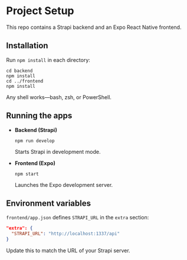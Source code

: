 # Project Setup

This repo contains a Strapi backend and an Expo React Native frontend.

## Installation
Run `npm install` in each directory:

```shell
cd backend
npm install
cd ../frontend
npm install
```

Any shell works—bash, zsh, or PowerShell.

## Running the apps
- **Backend (Strapi)**
  ```shell
  npm run develop
  ```
  Starts Strapi in development mode.

- **Frontend (Expo)**
  ```shell
  npm start
  ```
  Launches the Expo development server.

## Environment variables
`frontend/app.json` defines `STRAPI_URL` in the `extra` section:

```json
"extra": {
  "STRAPI_URL": "http://localhost:1337/api"
}
```

Update this to match the URL of your Strapi server.

